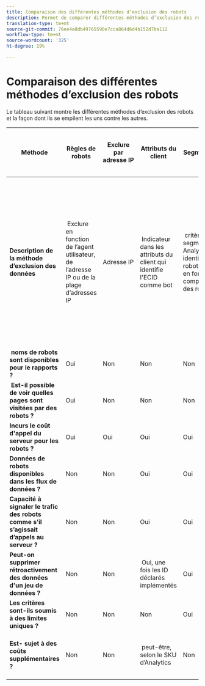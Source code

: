 ```yaml
---
title: Comparaison des différentes méthodes d’exclusion des robots
description: Permet de comparer différentes méthodes d’exclusion des robots.
translation-type: tm+mt
source-git-commit: 76ee4a8db49765590e7cca864d6d4b152d7ba112
workflow-type: tm+mt
source-wordcount: '325'
ht-degree: 19%

---
```



# Comparaison des différentes méthodes d’exclusion des robots

Le tableau suivant montre les différentes méthodes d’exclusion des robots et la façon dont ils se empilent les uns contre les autres.

| Méthode | Règles de robots | Exclure par adresse IP | Attributs du client | Segmentation | Évaluation tierce + segmentation | Supprimer les appels au serveur &#x200B; &#x200B; pour les robots à l’exécution | Règle DB VISTA personnalisée |
| --- | --- | --- | --- | --- | --- | --- | --- |
| **Description de la méthode d’exclusion des données** | &#x200B; Exclure en fonction de l’agent utilisateur, de l’adresse IP ou de la plage d’adresses IP | Adresse IP | &#x200B; Indicateur dans les attributs du client qui identifie l&#39;ECID comme bot | &#x200B; critères d’un segment Analytics qui identifie les robots connus en fonction du comportement des robots | &#x200B; tiers, tel que [Perimeter X](https://www.perimeterx.com) ou [Akamai Bot Manager](https://www.akamai.com/us/en/products/security/bot-manager.jsp) , attribue à chaque vue de page un score indiquant la probabilité qu’il s’agisse d’un robot. La note est envoyée dans Analytics et les segments peuvent être utilisés pour filtrer les données en fonction de la note. | &#x200B; logique côté client empêche l’exécution de l’appel au serveur Analytics pour les robots. | &#x200B; une règle VISTA déplacera le trafic des robots qui répondent à certains critères vers une suite de rapports distincte. |
| **&#x200B; noms de robots sont disponibles pour le rapports ?** | Oui | Non | Non | Non | Non | Non | Oui |
| **&#x200B; Est-il possible de voir quelles pages sont visitées par des robots ?** | Oui | Non | Non | Non | Oui | Non | Oui |
| &#x200B;**Incurs le coût d&#39;appel du serveur pour les robots ?** | Oui | Oui | Oui | Oui | Oui | Non | Oui |
| **Données de robots disponibles dans les flux de données ?** | Non | Non | Oui | Oui | Oui | Non | Oui |
| **Capacité à &#x200B; signaler le trafic des robots comme s’il s’agissait d’appels au serveur ?** | Non | Non | Oui | Oui | Oui | Oui | Non |
| **Peut-on supprimer rétroactivement des données d&#39;un jeu de données ?** | Non | Non | &#x200B; Oui, une fois les ID déclarés implémentés | Oui | Oui, une fois les scores mis en oeuvre | Non | Non |
| **Les critères sont-ils soumis à des limites uniques ?** | Non | Non | Non | Oui | Non | Non | Non |
| **Est-&#x200B; sujet à des coûts supplémentaires ?** | Non | Non | &#x200B; peut-être, selon le SKU d’Analytics | Non | Oui | Non | &#x200B; Oui - coût d&#39;implémentation et de maintenance d&#39;une règle VISTA |
